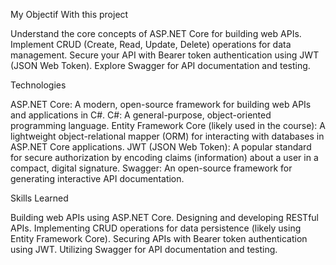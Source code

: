 My Objectif With this project

Understand the core concepts of ASP.NET Core for building web APIs.
Implement CRUD (Create, Read, Update, Delete) operations for data management.
Secure your API with Bearer token authentication using JWT (JSON Web Token).
Explore Swagger for API documentation and testing.

Technologies

ASP.NET Core: A modern, open-source framework for building web APIs and applications in C#.
C#: A general-purpose, object-oriented programming language.
Entity Framework Core (likely used in the course): A lightweight object-relational mapper (ORM) for interacting with databases in ASP.NET Core applications.
JWT (JSON Web Token): A popular standard for secure authorization by encoding claims (information) about a user in a compact, digital signature.
Swagger: An open-source framework for generating interactive API documentation.

Skills Learned

Building web APIs using ASP.NET Core.
Designing and developing RESTful APIs.
Implementing CRUD operations for data persistence (likely using Entity Framework Core).
Securing APIs with Bearer token authentication using JWT.
Utilizing Swagger for API documentation and testing.
